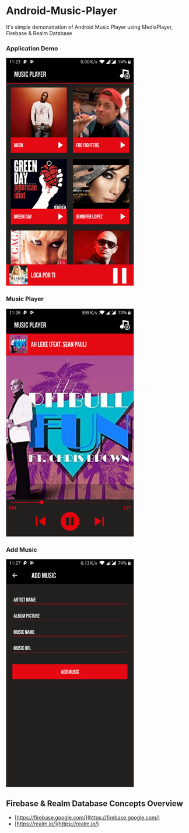 # Android-Music-Player

It's simple demonstration of Android Music Player using MediaPlayer, Firebase & Realm Database

### Application Demo

<img src="/ScreenShots/album_list.png" width="350"  />

### Music Player

<img src="/ScreenShots/player_screen.png" width="350"  />


### Add Music

<img src="/ScreenShots/add_music_screen.png" width="350"  />


## Firebase & Realm Database Concepts Overview

 - [https://firebase.google.com/](https://firebase.google.com/)
 - [https://realm.io/](https://realm.io/)


